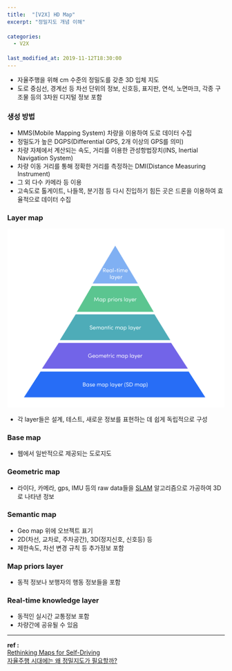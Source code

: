```yaml
---
title:  "[V2X] HD Map"
excerpt: "정밀지도 개념 이해"

categories:
  - V2X

last_modified_at: 2019-11-12T18:30:00
---
```


- 자율주행을 위해 cm 수준의 정밀도를 갖춘 3D 입체 지도
- 도로 중심선, 경계선 등 차선 단위의 정보, 신호등, 표지판, 연석, 노면마크, 각종 구조물 등의 3차원 디지털 정보 포함

### 생성 방법
- MMS(Mobile Mapping System) 차량을 이용하여 도로 데이터 수집
- 정밀도가 높은 DGPS(Differential GPS, 2개 이상의 GPS를 의미)
- 차량 자체에서 계산되는 속도, 거리를 이용한 관성항법장치(INS, Inertial Navigation System)
- 차량 이동 거리를 통해 정확한 거리를 측정하는 DMI(Distance Measuring Instrument)
- 그 외 다수 카메라 등 이용
- 고속도로 톨게이트, 나들목, 분기점 등 다시 진입하기 힘든 곳은 드론을 이용하여 효율적으로 데이터 수집

### Layer map
![layer_map](/assets/images/posts/191112/hdmap_layer.png)
- 각 layer들은 설계, 테스트, 새로운 정보를 표현하는 데 쉽게 독립적으로 구성

### Base map
- 웹에서 일반적으로 제공되는 도로지도

### Geometric map
- 라이다, 카메라, gps, IMU 등의 raw data들을 [SLAM](https://en.wikipedia.org/wiki/Simultaneous_localization_and_mapping) 알고리즘으로 가공하여 3D로 나타낸 정보

### Semantic map
- Geo map 위에 오브젝트 표기
- 2D(차선, 교차로, 주차공간), 3D(정지신호, 신호등) 등
- 제한속도, 차선 변경 규칙 등 추가정보 포함

### Map priors layer
- 동적 정보나 보행자의 행동 정보들을 포함

### Real-time knowledge layer
- 동적인 실시간 교통정보 포함
- 차량간에 공유될 수 있음

----
**ref :**  
[Rethinking Maps for Self-Driving](https://medium.com/lyftlevel5/https-medium-com-lyftlevel5-rethinking-maps-for-self-driving-a147c24758d6)  
[자율주행 시대에는 왜 정밀지도가 필요할까?](https://1boon.kakao.com/HMG/5cbd9576ed94d200018e1b11)


